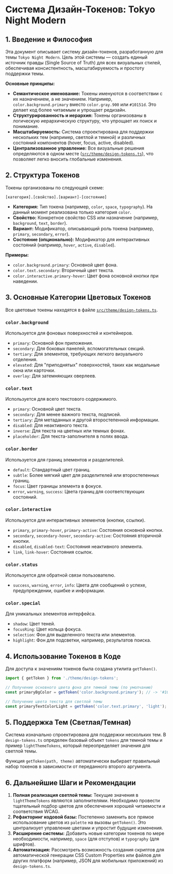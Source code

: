 # Система Дизайн-Токенов: Tokyo Night Modern

## 1. Введение и Философия

Эта документ описывает систему дизайн-токенов, разработанную для темы `Tokyo Night Modern`. Цель этой системы — создать единый источник правды (Single Source of Truth) для всех визуальных стилей, обеспечивая консистентность, масштабируемость и простоту поддержки темы.

**Основные принципы:**

- **Семантическое именование:** Токены именуются в соответствии с их назначением, а не значением. Например, `color.background.primary` вместо `color.gray.900` или `#10151d`. Это делает код более читаемым и упрощает редизайн.
- **Структурированность и иерархия:** Токены организованы в логическую иерархическую структуру, что упрощает их поиск и понимание.
- **Масштабируемость:** Система спроектирована для поддержки нескольких тем (например, светлой и темной) и различных состояний компонентов (hover, focus, active, disabled).
- **Централизованное управление:** Все визуальные решения определяются в одном месте ([`src/theme/design-tokens.ts`](../src/theme/design-tokens.ts)), что позволяет легко вносить глобальные изменения.

## 2. Структура Токенов

Токены организованы по следующей схеме:

`[категория].[свойство].[вариант]-[состояние]`

- **Категория:** Тип токена (например, `color`, `space`, `typography`). На данный момент реализована только категория `color`.
- **Свойство:** Конкретное свойство CSS или назначение (например, `background`, `text`, `border`).
- **Вариант:** Модификатор, описывающий роль токена (например, `primary`, `secondary`, `error`).
- **Состояние (опционально):** Модификатор для интерактивных состояний (например, `hover`, `active`, `disabled`).

**Примеры:**

- `color.background.primary`: Основной цвет фона.
- `color.text.secondary`: Вторичный цвет текста.
- `color.interactive.primary-hover`: Цвет фона основной кнопки при наведении.

## 3. Основные Категории Цветовых Токенов

Все цветовые токены находятся в файле [`src/theme/design-tokens.ts`](../src/theme/design-tokens.ts).

### `color.background`
Используется для фоновых поверхностей и контейнеров.
- `primary`: Основной фон приложения.
- `secondary`: Для боковых панелей, вспомогательных секций.
- `tertiary`: Для элементов, требующих легкого визуального отделения.
- `elevated`: Для "приподнятых" поверхностей, таких как модальные окна или карточки.
- `overlay`: Для затемняющих оверлеев.

### `color.text`
Используется для всего текстового содержимого.
- `primary`: Основной цвет текста.
- `secondary`: Для менее важного текста, подписей.
- `tertiary`: Для метаданных и другой второстепенной информации.
- `disabled`: Для неактивного текста.
- `inverse`: Для текста на цветных или темных фонах.
- `placeholder`: Для текста-заполнителя в полях ввода.

### `color.border`
Используется для границ элементов и разделителей.
- `default`: Стандартный цвет границ.
- `subtle`: Более мягкий цвет для разделителей или второстепенных границ.
- `focus`: Цвет границы элемента в фокусе.
- `error`, `warning`, `success`: Цвета границ для соответствующих состояний.

### `color.interactive`
Используется для интерактивных элементов (кнопки, ссылки).
- `primary`, `primary-hover`, `primary-active`: Состояния основной кнопки.
- `secondary`, `secondary-hover`, `secondary-active`: Состояния вторичной кнопки.
- `disabled`, `disabled-text`: Состояния неактивного элемента.
- `link`, `link-hover`: Состояния ссылок.

### `color.status`
Используется для обратной связи пользователю.
- `success`, `warning`, `error`, `info`: Цвета для сообщений о успехе, предупреждении, ошибке и информации.

### `color.special`
Для уникальных элементов интерфейса.
- `shadow`: Цвет теней.
- `focusRing`: Цвет кольца фокуса.
- `selection`: Фон для выделенного текста или элементов.
- `highlight`: Фон для подсветки, например, результатов поиска.

## 4. Использование Токенов в Коде

Для доступа к значениям токенов была создана утилита `getToken()`.

```typescript
import { getToken } from './theme/design-tokens';

// Получение основного цвета фона для темной темы (по умолчанию)
const primaryBgColor = getToken('color.background.primary'); // -> '#10151d'

// Получение цвета текста для светлой темы
const primaryTextColorLight = getToken('color.text.primary', 'light'); // -> '#10151d'
```

## 5. Поддержка Тем (Светлая/Темная)

Система изначально спроектирована для поддержки нескольких тем. В `design-tokens.ts` определен базовый объект `tokens` для темной темы и пример `lightThemeTokens`, который переопределяет значения для светлой темы.

Функция `getToken(path, theme)` автоматически выбирает правильный набор токенов в зависимости от переданного второго аргумента.

## 6. Дальнейшие Шаги и Рекомендации

1. **Полная реализация светлой темы:** Текущие значения в `lightThemeTokens` являются заполнителями. Необходимо провести тщательный подбор цветов для обеспечения хорошей читаемости и соответствия WCAG.
2. **Рефакторинг кодовой базы:** Постепенно заменить все прямое использование цветов из `palette` на вызовы `getToken()`. Это централизует управление цветами и упростит будущие изменения.
3. **Расширение системы:** Добавить новые категории токенов по мере необходимости, например, `space` (для отступов) и `typography` (для шрифтов).
4. **Автоматизация:** Рассмотреть возможность создания скриптов для автоматической генерации CSS Custom Properties или файлов для других платформ (например, JSON для мобильных приложений) из `design-tokens.ts`.